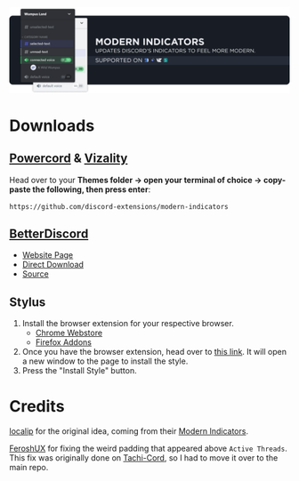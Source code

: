 <img src="./assets/banner.png">

# Downloads
## [Powercord](https://powercord.dev/) & [Vizality](https://vizality.com/)
Head over to your **Themes folder -> open your terminal of choice -> copy-paste the following, then press enter**:
```
https://github.com/discord-extensions/modern-indicators
```

## [BetterDiscord](https://betterdiscord.app/)
- [Website Page](https://betterdiscord.app/theme/Modern%20Channel%20Indicators)
- [Direct Download](https://betterdiscord.app/Download?id=527)
- [Source](https://discord-extensions.github.io/modern-indicators/support/compiled.css)

## Stylus
1. Install the browser extension for your respective browser.
    - [Chrome Webstore](https://chrome.google.com/webstore/detail/stylus/clngdbkpkpeebahjckkjfobafhncgmne)
    - [Firefox Addons](https://addons.mozilla.org/en-US/firefox/addon/styl-us/)
2. Once you have the browser extension, head over to [this link](https://github.com/discord-extensions/modern-indicators/raw/main/support/modern-indicators.user.css). It will open a new window to the page to install the style.
3. Press the "Install Style" button.

# Credits
[localip](https://github.com/localip) for the original idea, coming from their [Modern Indicators](https://github.com/discord-modifications/modern-indicators).

[FeroshUX](https://github.com/FeroshUX) for fixing the weird padding that appeared above `Active Threads`. This fix was originally done on [Tachi-Cord](https://github.com/LuckFire/tachi-cord), so I had to move it over to the main repo.